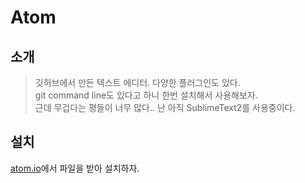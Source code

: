 # Atom

## 소개
> 깃허브에서 만든 텍스트 에디터.
> 다양한 플러그인도 있다.  
> git command line도 있다고 하니 한번 설치해서 사용해보자.  
> 근데 무겁다는 평들이 너무 많다.. 난 아직 SublimeText2를 사용중이다.
> 

## 설치
[atom.io](http://mobicon.tistory.com/266)에서 파일을 받아 설치하자.  